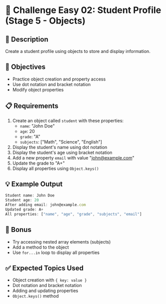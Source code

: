# 🎯 Challenge Easy 02: Student Profile (Stage 5 - Objects)

## 📝 Description

Create a student profile using objects to store and display information.

## 🎯 Objectives

- Practice object creation and property access
- Use dot notation and bracket notation
- Modify object properties

## 📋 Requirements

1. Create an object called `student` with these properties:
   - `name`: "John Doe"
   - `age`: 20
   - `grade`: "A"
   - `subjects`: ["Math", "Science", "English"]
2. Display the student's name using dot notation
3. Display the student's age using bracket notation
4. Add a new property `email` with value "john@example.com"
5. Update the grade to "A+"
6. Display all properties using `Object.keys()`

## 💡 Example Output

```javascript
Student name: John Doe
Student age: 20
After adding email: john@example.com
Updated grade: A+
All properties: ["name", "age", "grade", "subjects", "email"]
```

## 🚀 Bonus

- Try accessing nested array elements (subjects)
- Add a method to the object
- Use `for...in` loop to display all properties

## ✅ Expected Topics Used

- Object creation with `{ key: value }`
- Dot notation and bracket notation
- Adding and updating properties
- `Object.keys()` method
